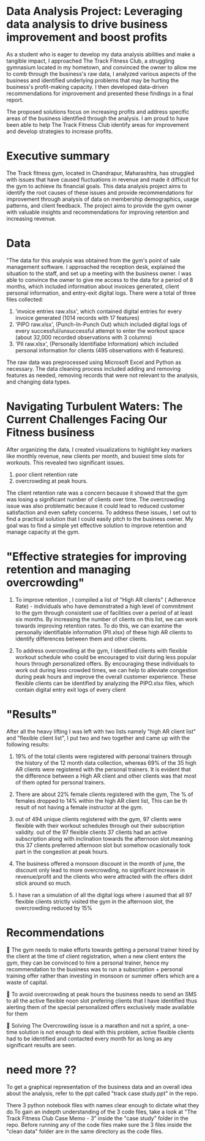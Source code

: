 # Data Analysis Project: Leveraging data analysis to drive business improvement and boost profits

As a student who is eager to develop my data analysis abilities and make a tangible impact, I approached The Track Fitness Club, a struggling gymnasium located in my hometown, and convinced the owner to allow me to comb through the business's raw data, I analyzed various aspects of the business and identified underlying problems that may be hurting the business's profit-making capacity. I then developed data-driven recommendations for improvement and presented these findings in a final report.

The proposed solutions focus on increasing profits and address specific areas of the business identified through the analysis. I am proud to have been able to help The Track Fitness Club identify areas for improvement and develop strategies to increase profits.

# Executive summary

The Track fitness gym, located in Chandrapur, Maharashtra, has struggled with issues that have caused fluctuations in revenue and made it difficult for the gym to achieve its financial goals. This data analysis project aims to identify the root causes of these issues and provide recommendations for improvement through analysis of data on membership demographics, usage patterns, and client feedback. The project aims to provide the gym owner with valuable insights and recommendations for improving retention and increasing revenue.

 # Data

 "The data for this analysis was obtained from the gym's point of sale management software. I approached the reception desk, explained the situation to the staff, and set up a meeting with the business owner. I was able to convince the owner to give me access to the data for a period of 8 months, which included information about invoices generated, client personal information, and entry-exit digital logs. There were a total of three files collected: 
 1. 'invoice entries raw.xlsx', which contained digital entries for every invoice generated (1014 records with 17 features)
 2. 'PIPO raw.xlsx', (Punch-In-Punch Out) which included digital logs of every successful/unsuccessful attempt to enter the workout space (about 32,000 recorded observations with 3 columns)
 3. 'PII raw.xlsx', (Personally Identifiabe Information) which included personal information for clients (495 observations with 6 features). 
 
 The raw data was preprocessed using Microsoft Excel and Python as necessary. The data cleaning process included adding and removing features as needed, removing records that were not relevant to the analysis, and changing data types.


 # Navigating Turbulent Waters: The Current Challenges Facing Our Fitness business

After organizing the data, I created visualizations to highlight key markers like monthly revenue, new clients per month, and busiest time slots for workouts. This revealed two significant issues.

1. poor client retention rate
2. overcrowding at peak hours. 

The client retention rate was a concern because it showed that the gym was losing a significant number of clients over time. The overcrowding issue was also problematic because it could lead to reduced customer satisfaction and even safety concerns. To address these issues, I set out to find a practical solution that I could easily pitch to the business owner. My goal was to find a simple yet effective solution to improve retention and manage capacity at the gym.

# "Effective strategies for improving retention and managing overcrowding"

1. To improve retention , I compiled a list of "High AR clients" ( Adherence Rate) - individuals who have demonstrated a high level of commitment to the gym through consistent use of facilities over a period of at least six months. By increasing the number of clients on this list, we can work towards improving retention rates. To do this, we can examine the personally identifiable information (PII.xlsx) of these high AR clients to identify differences between them and other clients. 

2. To address overcrowding at the gym, I identified clients with flexible workout schedule who could be encouraged to visit during less popular hours through personalized offers. By encouraging these individuals to work out during less crowded times, we can help to alleviate congestion during peak hours and improve the overall customer experience. These flexible clients can be identified by analyzing the PIPO.xlsx files, which contain digital entry exit logs of every client

# "Results"

After all the heavy lifting I was left with two lists namely "high AR client list" and "flexible client list", I put two and two together and came up with the following results:

1. 19% of the total clients were registered with personal trainers through the history of the 12 month data collection, whereas 69% of the 35 high AR clients  were registered with the personal trainers. It is evident that the difference between a High AR client and other clients was that most of them opted for personal trainers.

2. There are about 22% female clients registered with the gym, The % of females dropped to 14% within the high AR client list, This can be th result of not having a female instructor at the gym.

3. out of 494 unique clients registered with the gym, 97 clients were flexible with their workout schedules through out their subscription validity. out of the 97 flexible clients 37 clients had an active subscription along with inclination towards the afternoon slot.meaning this 37 clients preferred afternoon slot but somehow ocasionally took part in the congestion at peak hours.

4. The business offered a monsoon discount in the month of june, the discount only lead to more overcrowding, no significant increase in revenue/profit and the clients who were attracted with the offers didnt stick around so much.

5. I have ran a simulation of all the digital logs where i asumed that all 97 flexible clients strictly visited the gym in the afternoon slot, the overcrowding reduced by 15%

# Recommendations

	The gym needs to make efforts towards getting a personal trainer hired by the client at the time of client registration, when a new client enters the gym, they can be convinced to hire a personal trainer, hence my recommendation to the business was to run a subscription + personal training offer rather than investing in monsoon or summer offers which are a waste of capital.

	To avoid overcrowding at peak hours the business needs to send an SMS to all the active flexible noon slot prefering clients that I have identified thus alerting them of the special personalized offers exclusively made available for them

	Solving The Overcrowding issue is a marathon and not a sprint, a one-time solution is not enough to deal with this problem, active flexible clients had to be identified and contacted every month for as long as any significant results are seen.

# need more ??

To get a graphical representation of the business data and an overall idea about the analysis, refer to the ppt called "track case study.ppt" in the repo.

There 3 python notebook files with names clear enough to dictate what they do.To gain an indepth understanding of the 3 code files, take a look at "The Track Fitness Club Case Memo - 3" inside the "case study" folder in the repo. Before running any of the code files make sure the 3 files inside the "clean data" folder are in the same directory as the code files.


